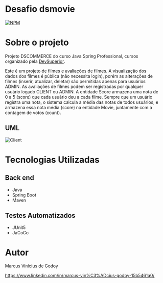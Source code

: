 # Desafio dsmovie
[![NPM](https://img.shields.io/npm/l/react)](https://github.com/MarcusViniciusGodoy/dsmovie/blob/main/LICENSE)

# Sobre o projeto

Projeto DSCOMMERCE do curso Java Spring Professional, cursos organizado pela [DevSuperior](https://devsuperior.com "Site da DevSuperior").

Este é um projeto de filmes e avaliações de filmes. A visualização dos dados dos filmes é pública (não necessita login), porém as alterações de filmes (inserir, atualizar, deletar) são permitidas apenas para usuários ADMIN. As avaliações de filmes podem ser registradas por qualquer usuário logado CLIENT ou ADMIN. A entidade Score armazena uma nota de 0 a 5 (score) que cada usuário deu a cada filme. Sempre que um usuário registra uma nota, o sistema calcula a média das notas de todos usuários, e armazena essa nota média (score) na entidade Movie, juntamente com a contagem de votos (count).

## UML
![Client](https://github.com/MarcusViniciusGodoy/assets/blob/main/dsmovie.PNG)

# Tecnologias Utilizadas
## Back end
- Java
- Spring Boot
- Maven

## Testes Automatizados
- JUnit5
- JaCoCo

# Autor
Marcus Vinícius de Godoy

https://www.linkedin.com/in/marcus-vin%C3%ADcius-godoy-15b5461a0/
